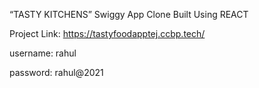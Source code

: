 “TASTY KITCHENS” Swiggy App Clone Built Using REACT

Project Link: https://tastyfoodapptej.ccbp.tech/

username: rahul

password: rahul@2021
